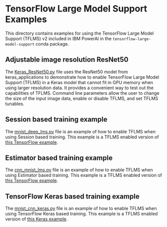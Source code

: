 # TensorFlow Large Model Support Examples

This directory contains examples for using the TensorFlow
Large Model Support (TFLMS) v2 included in IBM PowerAI in the
`tensorflow-large-model-support` conda package.

## Adjustable image resolution ResNet50
The [Keras_ResNet50.py](Keras_ResNet50.py) file uses the ResNet50 model from
keras_applications to demonstrate how to enable TensorFlow Large Model
Support (TFLMS) in a Keras model that cannot fit in GPU memory when
using larger resolution data. It provides a convenient way to test out the
capabilities of TFLMS. Command line parameters allow the user to change
the size of the input image data, enable or disable TFLMS,
and set TFLMS tunables.

## Session based training example
The [mnist_deep_lms.py](mnist_deep_lms.py) file is an example of how to
enable TFLMS when using Session based training. This example is
a TFLMS enabled version of [this TensorFlow example](https://github.com/tensorflow/tensorflow/blob/v1.12.0/tensorflow/examples/tutorials/mnist/mnist_deep.py).

## Estimator based training example
The [cnn_mnist_lms.py](cnn_mnist_lms.py) file is an example of how to
enable TFLMS when using Estimator based training. This example is
a TFLMS enabled version of [this TensorFlow example](https://github.com/tensorflow/tensorflow/blob/v1.13.1/tensorflow/examples/tutorials/layers/cnn_mnist.py).

## TensorFlow Keras based training example
The [mnist_cnn_keras.py](mnist_cnn_keras.py) file is an example of how to
enable TFLMS when using TensorFlow Keras based training. This example is a
TFLMS enabled version of [this Keras example](https://github.com/keras-team/keras/blob/2.2.4/examples/mnist_cnn.py).
